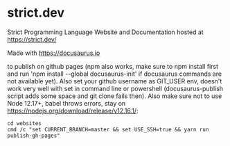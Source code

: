 # strict.dev
Strict Programming Language Website and Documentation hosted at https://strict.dev/

Made with https://docusaurus.io

to publish on github pages (npm also works, make sure to npm install first and run 'npm install --global docusaurus-init' if docusaurus commands are not available yet). Also set your github username as GIT_USER env, doesn't work very well with set in command line or powershell (docusaurus-publish script adds some space and git clone fails then). Also make sure not to use Node 12.17+, babel throws errors, stay on https://nodejs.org/download/release/v12.16.1/:
```
cd websites
cmd /c "set CURRENT_BRANCH=master && set USE_SSH=true && yarn run publish-gh-pages"
```